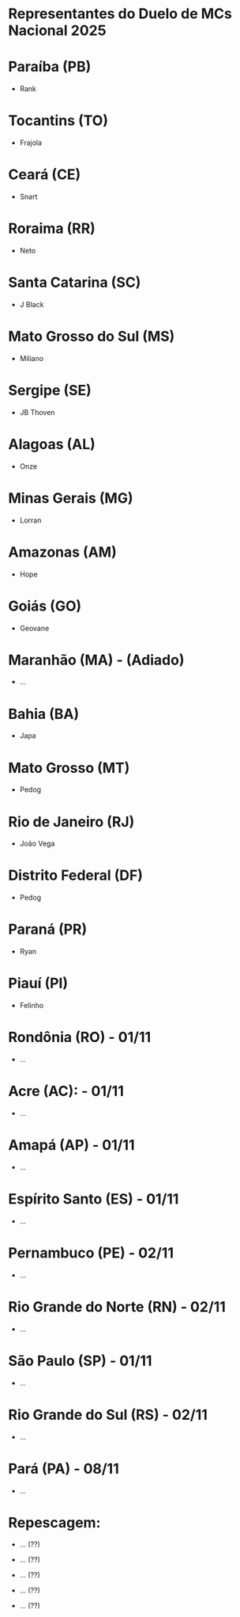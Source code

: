 # Representantes do Duelo de MCs Nacional 2025


# Paraíba (PB)

- Rank


# Tocantins (TO)

- Frajola


# Ceará (CE)

- Snart


# Roraima (RR)

- Neto


# Santa Catarina (SC)

- J Black


# Mato Grosso do Sul (MS)

- Miliano


# Sergipe (SE)

- JB Thoven


# Alagoas (AL)

- Onze


# Minas Gerais (MG)

- Lorran


# Amazonas (AM)

- Hope


# Goiás (GO)

- Geovane


# Maranhão (MA) - (Adiado)

- ...


# Bahia (BA)

- Japa


# Mato Grosso (MT)

- Pedog


# Rio de Janeiro (RJ)

- João Vega


# Distrito Federal (DF)

- Pedog


# Paraná (PR)

- Ryan


# Piauí (PI)

- Felinho


# Rondônia (RO) - 01/11

- ...

# Acre (AC): - 01/11

- ...


# Amapá (AP) - 01/11

- ...


# Espírito Santo (ES) - 01/11

- ...


# Pernambuco (PE) - 02/11

- ...


# Rio Grande do Norte (RN) - 02/11

- ...


# São Paulo (SP) - 01/11

- ...


# Rio Grande do Sul (RS) - 02/11

- ...


# Pará (PA) - 08/11

- ...


# Repescagem:

- ... (??)

- ... (??)

- ... (??)

- ... (??)

- ... (??)